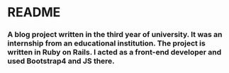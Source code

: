 # README

### A blog project written in the third year of university. It was an internship from an educational institution. The project is written in Ruby on Rails. I acted as a front-end developer and used Bootstrap4 and JS there.

